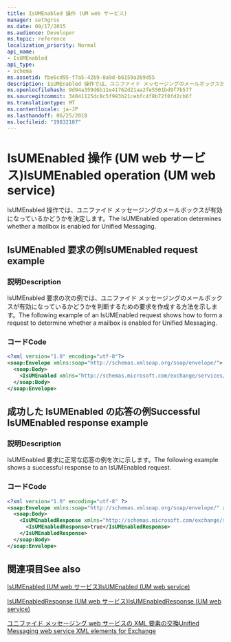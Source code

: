 ```yaml
---
title: IsUMEnabled 操作 (UM web サービス)
manager: sethgros
ms.date: 09/17/2015
ms.audience: Developer
ms.topic: reference
localization_priority: Normal
api_name:
- IsUMEnabled
api_type:
- schema
ms.assetid: fbe6cd95-f7a5-42b9-8a9d-b6159a269d55
description: IsUMEnabled 操作では、ユニファイド メッセージングのメールボックスが有効になっているかどうかを決定します。
ms.openlocfilehash: 9d94a359d6b11e41762d21aa2fe5501bd9f7b577
ms.sourcegitcommit: 34041125dc8c5f993b21cebfc4f8b72f0fd2cb6f
ms.translationtype: MT
ms.contentlocale: ja-JP
ms.lasthandoff: 06/25/2018
ms.locfileid: "19832107"
---
```

# <a name="isumenabled-operation-um-web-service"></a><span data-ttu-id="68422-103">IsUMEnabled 操作 (UM web サービス)</span><span class="sxs-lookup"><span data-stu-id="68422-103">IsUMEnabled operation (UM web service)</span></span>

<span data-ttu-id="68422-104">IsUMEnabled 操作では、ユニファイド メッセージングのメールボックスが有効になっているかどうかを決定します。</span><span class="sxs-lookup"><span data-stu-id="68422-104">The IsUMEnabled operation determines whether a mailbox is enabled for Unified Messaging.</span></span>
  
## <a name="isumenabled-request-example"></a><span data-ttu-id="68422-105">IsUMEnabled 要求の例</span><span class="sxs-lookup"><span data-stu-id="68422-105">IsUMEnabled request example</span></span>

### <a name="description"></a><span data-ttu-id="68422-106">説明</span><span class="sxs-lookup"><span data-stu-id="68422-106">Description</span></span>

<span data-ttu-id="68422-107">IsUMEnabled 要求の次の例では、ユニファイド メッセージングのメールボックスが有効になっているかどうかを判断するための要求を作成する方法を示します。</span><span class="sxs-lookup"><span data-stu-id="68422-107">The following example of an IsUMEnabled request shows how to form a request to determine whether a mailbox is enabled for Unified Messaging.</span></span>
  
### <a name="code"></a><span data-ttu-id="68422-108">コード</span><span class="sxs-lookup"><span data-stu-id="68422-108">Code</span></span>

```XML
<?xml version="1.0" encoding="utf-8"?>
<soap:Envelope xmlns:soap="http://schemas.xmlsoap.org/soap/envelope/">
  <soap:Body>
    <IsUMEnabled xmlns="http://schemas.microsoft.com/exchange/services/2006/messages" />
  </soap:Body>
</soap:Envelope>
```

## <a name="successful-isumenabled-response-example"></a><span data-ttu-id="68422-109">成功した IsUMEnabled の応答の例</span><span class="sxs-lookup"><span data-stu-id="68422-109">Successful IsUMEnabled response example</span></span>

### <a name="description"></a><span data-ttu-id="68422-110">説明</span><span class="sxs-lookup"><span data-stu-id="68422-110">Description</span></span>

<span data-ttu-id="68422-111">IsUMEnabled 要求に正常な応答の例を次に示します。</span><span class="sxs-lookup"><span data-stu-id="68422-111">The following example shows a successful response to an IsUMEnabled request.</span></span>
  
### <a name="code"></a><span data-ttu-id="68422-112">コード</span><span class="sxs-lookup"><span data-stu-id="68422-112">Code</span></span>

```XML
<?xml version="1.0" encoding="utf-8" ?>
<soap:Envelope xmlns:soap="http://schemas.xmlsoap.org/soap/envelope/" xmlns:xsi="http://www.w3.org/2001/XMLSchema-instance" xmlns:xsd="http://www.w3.org/2001/XMLSchema">
  <soap:Body>
    <IsUMEnabledResponse xmlns="http://schemas.microsoft.com/exchange/services/2006/messages">
      <IsUMEnabledResponse>true</IsUMEnabledResponse> 
    </IsUMEnabledResponse>
  </soap:Body>
</soap:Envelope>
```

## <a name="see-also"></a><span data-ttu-id="68422-113">関連項目</span><span class="sxs-lookup"><span data-stu-id="68422-113">See also</span></span>



[<span data-ttu-id="68422-114">IsUMEnabled (UM web サービス)</span><span class="sxs-lookup"><span data-stu-id="68422-114">IsUMEnabled (UM web service)</span></span>](isumenabled-um-web-service.md)
  
[<span data-ttu-id="68422-115">IsUMEnabledResponse (UM web サービス)</span><span class="sxs-lookup"><span data-stu-id="68422-115">IsUMEnabledResponse (UM web service)</span></span>](isumenabledresponse-um-web-service.md)


[<span data-ttu-id="68422-116">ユニファイド メッセージング web サービスの XML 要素の交換</span><span class="sxs-lookup"><span data-stu-id="68422-116">Unified Messaging web service XML elements for Exchange</span></span>](unified-messaging-web-service-xml-elements-for-exchange.md)

